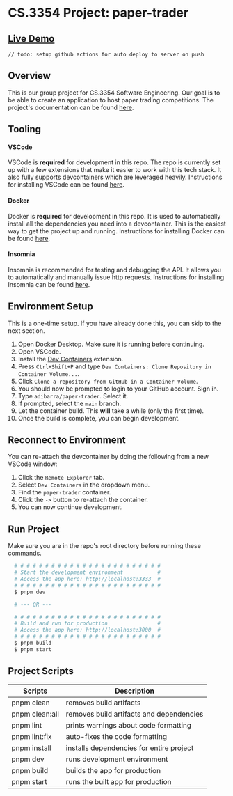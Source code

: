 # CS.3354 Project: paper-trader

## [Live Demo](https://paper-trader.adibarra.com)
`// todo: setup github actions for auto deploy to server on push`

## Overview
This is our group project for CS.3354 Software Engineering.
Our goal is to be able to create an application to host paper trading competitions. The project's documentation can be found [here](./docs/index.md).

## Tooling
#### VSCode
VSCode is **required** for development in this repo. The repo is currently set up with a few extensions that make it easier to work with this tech stack. It also fully supports devcontainers which are leveraged heavily. Instructions for installing VSCode can be found [here](https://code.visualstudio.com/download).

#### Docker
Docker is **required** for development in this repo. It is used to automatically install all the dependencies you need into a devcontainer. This is the easiest way to get the project up and running. Instructions for installing Docker can be found [here](https://www.docker.com/products/docker-desktop/).

#### Insomnia
Insomnia is recommended for testing and debugging the API. It allows you to automatically and manually issue http requests. Instructions for installing Insomnia can be found [here](https://insomnia.rest/download).

## Environment Setup
This is a one-time setup. If you have already done this, you can skip to the next section.
1.  Open Docker Desktop. Make sure it is running before continuing.
2.  Open VSCode.
3.  Install the [Dev Containers](https://marketplace.visualstudio.com/items?itemName=ms-vscode-remote.remote-containers) extension.
4.  Press `Ctrl+Shift+P` and type `Dev Containers: Clone Repository in Container Volume...`.
5.  Click `Clone a repository from GitHub in a Container Volume`.
6.  You should now be prompted to login to your GitHub account. Sign in.
7.  Type `adibarra/paper-trader`. Select it.
8.  If prompted, select the `main` branch.
9.  Let the container build. This **will** take a while (only the first time).
10. Once the build is complete, you can begin development.

## Reconnect to Environment
You can re-attach the devcontainer by doing the following from a new VSCode window:
1. Click the `Remote Explorer` tab.
2. Select `Dev Containers` in the dropdown menu.
3. Find the `paper-trader` container.
4. Click the `->` button to re-attach the container.
5. You can now continue development.

## Run Project
Make sure you are in the repo's root directory before running these commands.
```bash
  # # # # # # # # # # # # # # # # # # # # # # # #
  # Start the development environment           #
  # Access the app here: http://localhost:3333  #
  # # # # # # # # # # # # # # # # # # # # # # # #
  $ pnpm dev

  # --- OR ---

  # # # # # # # # # # # # # # # # # # # # # # # #
  # Build and run for production                #
  # Access the app here: http://localhost:3000  #
  # # # # # # # # # # # # # # # # # # # # # # # #
  $ pnpm build
  $ pnpm start
```

## Project Scripts
| Scripts            | Description                                  |
|--------------------|----------------------------------------------|
| pnpm clean         | removes build artifacts                      |
| pnpm clean:all     | removes build artifacts and dependencies     |
| pnpm lint          | prints warnings about code formatting        |
| pnpm lint:fix      | auto-fixes the code formatting               |
| pnpm install       | installs dependencies for entire project     |
| pnpm dev           | runs development environment                 |
| pnpm build         | builds the app for production                |
| pnpm start         | runs the built app for production            |
